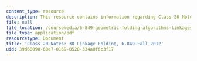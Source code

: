 ```yaml
---
content_type: resource
description: This resource contains information regarding Class 20 Notes, Fall 2012.
file: null
file_location: /coursemedia/6-849-geometric-folding-algorithms-linkages-origami-polyhedra-fall-2012/39d6809060e701690520334a0f6c3f17_MIT6_849F12_C20.pdf
file_type: application/pdf
resourcetype: Document
title: 'Class 20 Notes: 3D Linkage Folding, 6.849 Fall 2012'
uid: 39d68090-60e7-0169-0520-334a0f6c3f17
---
```

